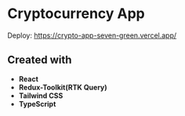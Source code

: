 # Cryptocurrency App

Deploy: https://crypto-app-seven-green.vercel.app/

## Сreated with
- **React**
- **Redux-Toolkit(RTK Query)**
- **Tailwind CSS**
- **TypeScript**
